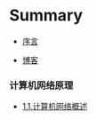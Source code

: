 # Summary

* [序言](README.md)

* [博客](https://lengxiaobing.github.io/)

### 计算机网络原理

* [1.1.计算机网络概述](network/计算机网络概述.md)

